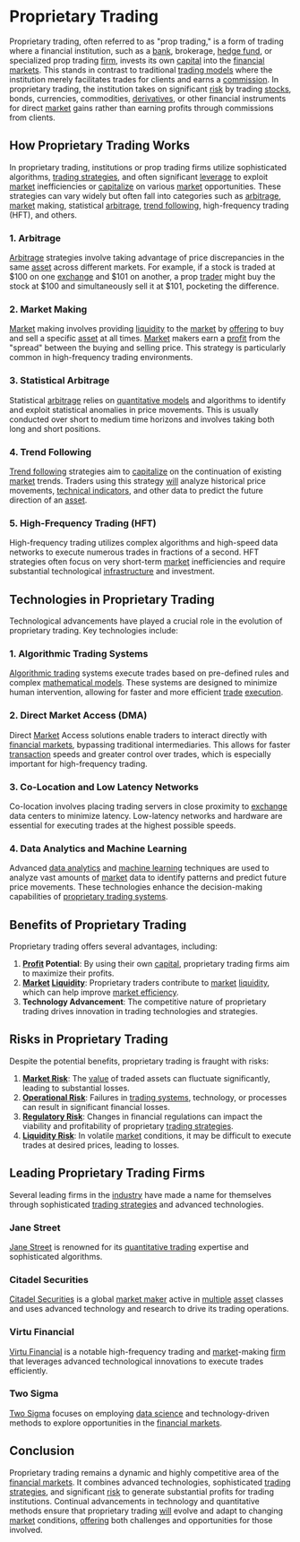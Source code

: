 # Proprietary Trading

Proprietary trading, often referred to as "prop trading," is a form of trading where a financial institution, such as a [bank](../b/bank.md), brokerage, [hedge fund](../h/hedge_fund.md), or specialized prop trading [firm](../f/firm.md), invests its own [capital](../c/capital.md) into the [financial markets](../f/financial_market.md). This stands in contrast to traditional [trading models](../t/trading_models.md) where the institution merely facilitates trades for clients and earns a [commission](../c/commission.md). In proprietary trading, the institution takes on significant [risk](../r/risk.md) by trading [stocks](../s/stock.md), bonds, currencies, commodities, [derivatives](../d/derivatives.md), or other financial instruments for direct [market](../m/market.md) gains rather than earning profits through commissions from clients.

## How Proprietary Trading Works

In proprietary trading, institutions or prop trading firms utilize sophisticated algorithms, [trading strategies](../t/trading_strategies.md), and often significant [leverage](../l/leverage.md) to exploit [market](../m/market.md) inefficiencies or [capitalize](../c/capitalize.md) on various [market](../m/market.md) opportunities. These strategies can vary widely but often fall into categories such as [arbitrage](../a/arbitrage.md), [market](../m/market.md) making, statistical [arbitrage](../a/arbitrage.md), [trend following](../t/trend_following.md), high-frequency trading (HFT), and others.

### 1. Arbitrage

[Arbitrage](../a/arbitrage.md) strategies involve taking advantage of price discrepancies in the same [asset](../a/asset.md) across different markets. For example, if a stock is traded at $100 on one [exchange](../e/exchange.md) and $101 on another, a prop [trader](../t/trader.md) might buy the stock at $100 and simultaneously sell it at $101, pocketing the difference.

### 2. Market Making

[Market](../m/market.md) making involves providing [liquidity](../l/liquidity.md) to the [market](../m/market.md) by [offering](../o/offering.md) to buy and sell a specific [asset](../a/asset.md) at all times. [Market](../m/market.md) makers earn a [profit](../p/profit.md) from the "spread" between the buying and selling price. This strategy is particularly common in high-frequency trading environments.

### 3. Statistical Arbitrage

Statistical [arbitrage](../a/arbitrage.md) relies on [quantitative models](../q/quantitative_models.md) and algorithms to identify and exploit statistical anomalies in price movements. This is usually conducted over short to medium time horizons and involves taking both long and short positions.

### 4. Trend Following

[Trend following](../t/trend_following.md) strategies aim to [capitalize](../c/capitalize.md) on the continuation of existing [market](../m/market.md) trends. Traders using this strategy [will](../w/will.md) analyze historical price movements, [technical indicators](../t/technical_indicators.md), and other data to predict the future direction of an [asset](../a/asset.md).

### 5. High-Frequency Trading (HFT)

High-frequency trading utilizes complex algorithms and high-speed data networks to execute numerous trades in fractions of a second. HFT strategies often focus on very short-term [market](../m/market.md) inefficiencies and require substantial technological [infrastructure](../i/infrastructure.md) and investment.

## Technologies in Proprietary Trading

Technological advancements have played a crucial role in the evolution of proprietary trading. Key technologies include:

### 1. Algorithmic Trading Systems

[Algorithmic trading](../a/algorithmic_trading.md) systems execute trades based on pre-defined rules and complex [mathematical models](../m/mathematical_models_in_trading.md). These systems are designed to minimize human intervention, allowing for faster and more efficient [trade](../t/trade.md) [execution](../e/execution.md).

### 2. Direct Market Access (DMA)

Direct [Market](../m/market.md) Access solutions enable traders to interact directly with [financial markets](../f/financial_market.md), bypassing traditional intermediaries. This allows for faster [transaction](../t/transaction.md) speeds and greater control over trades, which is especially important for high-frequency trading.

### 3. Co-Location and Low Latency Networks

Co-location involves placing trading servers in close proximity to [exchange](../e/exchange.md) data centers to minimize latency. Low-latency networks and hardware are essential for executing trades at the highest possible speeds.

### 4. Data Analytics and Machine Learning

Advanced [data analytics](../d/data_analytics.md) and [machine learning](../m/machine_learning.md) techniques are used to analyze vast amounts of [market](../m/market.md) data to identify patterns and predict future price movements. These technologies enhance the decision-making capabilities of [proprietary trading systems](../p/proprietary_trading_systems.md).

## Benefits of Proprietary Trading

Proprietary trading offers several advantages, including:

1. **[Profit](../p/profit.md) Potential**: By using their own [capital](../c/capital.md), proprietary trading firms aim to maximize their profits.
2. **[Market](../m/market.md) [Liquidity](../l/liquidity.md)**: Proprietary traders contribute to [market](../m/market.md) [liquidity](../l/liquidity.md), which can help improve [market efficiency](../m/market_efficiency.md).
3. **Technology Advancement**: The competitive nature of proprietary trading drives innovation in trading technologies and strategies.

## Risks in Proprietary Trading

Despite the potential benefits, proprietary trading is fraught with risks:

1. **[Market Risk](../m/market_risk.md)**: The [value](../v/value.md) of traded assets can fluctuate significantly, leading to substantial losses.
2. **[Operational Risk](../o/operational_risk.md)**: Failures in [trading systems](../t/trading_systems.md), technology, or processes can result in significant financial losses.
3. **[Regulatory Risk](../r/regulatory_risk.md)**: Changes in financial regulations can impact the viability and profitability of proprietary [trading strategies](../t/trading_strategies.md).
4. **[Liquidity Risk](../l/liquidity_risk.md)**: In volatile [market](../m/market.md) conditions, it may be difficult to execute trades at desired prices, leading to losses.

## Leading Proprietary Trading Firms

Several leading firms in the [industry](../i/industry.md) have made a name for themselves through sophisticated [trading strategies](../t/trading_strategies.md) and advanced technologies.

### Jane Street
[Jane Street](https://www.janestreet.com/) is renowned for its [quantitative trading](../q/quantitative_trading.md) expertise and sophisticated algorithms. 

### Citadel Securities
[Citadel Securities](https://www.citadelsecurities.com/) is a global [market maker](../m/market_maker.md) active in [multiple](../m/multiple.md) [asset](../a/asset.md) classes and uses advanced technology and research to drive its trading operations.

### Virtu Financial
[Virtu Financial](https://www.virtu.com/) is a notable high-frequency trading and [market](../m/market.md)-making [firm](../f/firm.md) that leverages advanced technological innovations to execute trades efficiently.

### Two Sigma
[Two Sigma](https://www.twosigma.com/) focuses on employing [data science](../d/data_science_in_trading.md) and technology-driven methods to explore opportunities in the [financial markets](../f/financial_market.md).

## Conclusion

Proprietary trading remains a dynamic and highly competitive area of the [financial markets](../f/financial_market.md). It combines advanced technologies, sophisticated [trading strategies](../t/trading_strategies.md), and significant [risk](../r/risk.md) to generate substantial profits for trading institutions. Continual advancements in technology and quantitative methods ensure that proprietary trading [will](../w/will.md) evolve and adapt to changing [market](../m/market.md) conditions, [offering](../o/offering.md) both challenges and opportunities for those involved.

